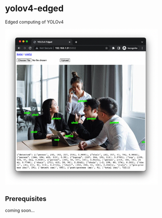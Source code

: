 # yolov4-edged
Edged computing of YOLOv4

![Alt text](static/ss2.png?raw=true "example screenshot")

## Prerequisites ##
coming soon...
